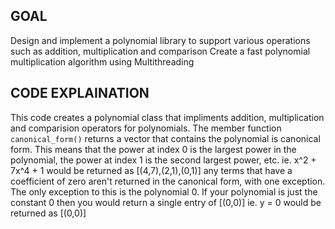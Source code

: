 ## GOAL
Design and implement a polynomial library to support various operations such as addition, multiplication
and comparison
Create a fast polynomial multiplication algorithm using Multithreading

## CODE EXPLAINATION

This code creates a polynomial class that impliments addition, multiplication and comparision operators for polynomials. The member function `canonical_form()` returns a vector that contains the polynomial is canonical form.
This means that the power at index 0 is the largest power in the polynomial, the power at index 1 is the second largest power, etc. 
ie. x^2 + 7x^4 + 1 would be returned as [(4,7),(2,1),(0,1)] 
any terms that have a coefficient of zero aren't returned in the canonical form, with one exception. The only exception to this is the polynomial 0. If your polynomial is just the constant 0 then you would return a single entry of [(0,0)]
ie. y = 0 would be returned as [(0,0)]   
